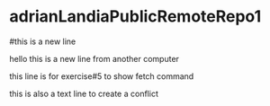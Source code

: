 # adrianLandiaPublicRemoteRepo1

#this is a new line

hello this is a new line from another computer

this line is for exercise#5 to show fetch command

this is also a text line to create a conflict 